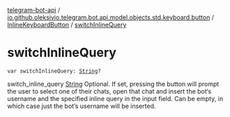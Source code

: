 [telegram-bot-api](../../index.md) / [io.github.oleksivio.telegram.bot.api.model.objects.std.keyboard.button](../index.md) / [InlineKeyboardButton](index.md) / [switchInlineQuery](./switch-inline-query.md)

# switchInlineQuery

`var switchInlineQuery: `[`String`](https://kotlinlang.org/api/latest/jvm/stdlib/kotlin/-string/index.html)`?`

switch_inline_query [String](https://kotlinlang.org/api/latest/jvm/stdlib/kotlin/-string/index.html) Optional. If set, pressing the button will prompt the user to select one of their chats,
open that chat and insert the bot‘s username and the specified inline query in the input field. Can be empty, in
which case just the bot’s username will be inserted.

